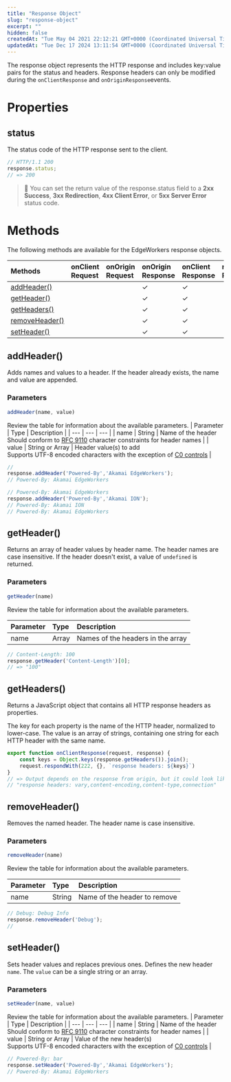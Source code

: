 ```yaml
---
title: "Response Object"
slug: "response-object"
excerpt: ""
hidden: false
createdAt: "Tue May 04 2021 22:12:21 GMT+0000 (Coordinated Universal Time)"
updatedAt: "Tue Dec 17 2024 13:11:54 GMT+0000 (Coordinated Universal Time)"
---
```

The response object represents the HTTP response and includes key:value pairs for the status and headers. Response headers can only be modified during the `onClientResponse` and `onOriginResponse`events.


# Properties

## status

The status code of the HTTP response sent to the client. 

```javascript
// HTTP/1.1 200
response.status;
// => 200
```

> 📘 You can set the return value of the response.status field to a **2xx Success**, **3xx Redirection**, **4xx Client Error**, or **5xx Server Error** status code.

# Methods

The following methods are available for the EdgeWorkers response objects.

| Methods                                            | onClient Request | onOrigin Request | onOrigin Response | onClient Response | response Provider |
| :------------------------------------------------- | :--------------- | :--------------- | :---------------- | :---------------- | :---------------- |
| [addHeader()](response-object.md#addheader)       |                  |                  | ✓                 | ✓                 |                   |
| [getHeader()](response-object.md#getheader)       |                  |                  | ✓                 | ✓                 |                   |
| [getHeaders()](response-object.md#getheaders)     |                  |                  | ✓                 | ✓                 |                   |
| [removeHeader()](response-object.md#removeheader) |                  |                  | ✓                 | ✓                 |                   |
| [setHeader()](response-object.md#setheader)       |                  |                  | ✓                 | ✓                 |                   |

## addHeader()

Adds names and values to a header. If the header already exists, the name and value are appended. 

### Parameters

```javascript
addHeader(name, value)
```

Review the table for information about the available parameters.
| Parameter | Type | Description |
| --- | --- | --- |
| name | String | Name of the header<br/>Should conform to [RFC 9110](https://www.rfc-editor.org/rfc/rfc9110) character constraints for header names |
| value | String or Array | Header value(s) to add<br/>Supports UTF-8 encoded characters with the exception of [C0 controls](https://www.unicode.org/charts/PDF/U0000.pdf) |


```javascript
//
response.addHeader('Powered-By','Akamai EdgeWorkers');
// Powered-By: Akamai EdgeWorkers
```

```javascript
// Powered-By: Akamai EdgeWorkers
response.addHeader('Powered-By','Akamai ION');
// Powered-By: Akamai ION 
// Powered-By: Akamai EdgeWorkers
```

## getHeader()

Returns an array of header values by header name. The header names are case insensitive. If the header doesn't exist, a value of `undefined` is returned.

### Parameters

```javascript
getHeader(name)
```

Review the table for information about the available parameters.

| Parameter | Type  | Description                       |
| :-------- | :---- | :-------------------------------- |
| name      | Array | Names of the headers in the array |

```javascript
// Content-Length: 100
response.getHeader('Content-Length')[0];
// => "100"
```

## getHeaders()

Returns a JavaScript object that contains all HTTP response headers as properties.

The key for each property is the name of the HTTP header, normalized to lower-case. The value is an array of strings, containing one string for each HTTP header with the same name.

```javascript
export function onClientResponse(request, response) {
    const keys = Object.keys(response.getHeaders()).join();
    request.respondWith(222, {}, `response headers: ${keys}`)
}
// => Output depends on the response from origin, but it could look like:
// "response headers: vary,content-encoding,content-type,connection"
```

## removeHeader()

Removes the named header. The header name is case insensitive.

### Parameters

```javascript
removeHeader(name)
```

Review the table for information about the available parameters.

| Parameter | Type   | Description                  |
| :-------- | :----- | :--------------------------- |
| name      | String | Name of the header to remove |

```javascript
// Debug: Debug Info
response.removeHeader('Debug');
//
```

## setHeader()

Sets header values and replaces previous ones. Defines the new header `name`. The `value` can be a single string or an array.

### Parameters

```javascript
setHeader(name, value)
```

Review the table for information about the available parameters.
| Parameter | Type | Description |
| --- | --- | --- |
| name | String | Name of the header<br/>Should conform to [RFC 9110](https://www.rfc-editor.org/rfc/rfc9110) character constraints for header names |
| value | String or Array | Value of the new header(s)<br/>Supports UTF-8 encoded characters with the exception of [C0 controls](https://www.unicode.org/charts/PDF/U0000.pdf) |


```javascript
// Powered-By: bar
response.setHeader('Powered-By','Akamai EdgeWorkers');
// Powered-By: Akamai EdgeWorkers
```
